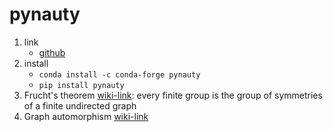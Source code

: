 # pynauty

1. link
   * [github](https://github.com/pdobsan/pynauty)
2. install
   * `conda install -c conda-forge pynauty`
   * `pip install pynauty`
3. Frucht's theorem [wiki-link](https://en.wikipedia.org/wiki/Frucht%27s_theorem): every finite group is the group of symmetries of a finite undirected graph
4. Graph automorphism [wiki-link](https://en.wikipedia.org/wiki/Graph_automorphism)
